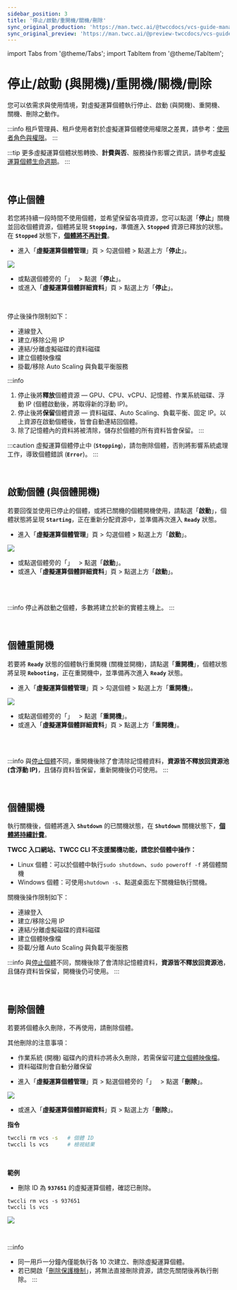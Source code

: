 ```yaml
---
sidebar_position: 3
title: '停止/啟動/重開機/關機/刪除'
sync_original_production: 'https://man.twcc.ai/@twccdocs/vcs-guide-manage-instance-zh' 
sync_original_preview: 'https://man.twcc.ai/@preview-twccdocs/vcs-guide-manage-instance-zh' 
---
```


import Tabs from '@theme/Tabs';
import TabItem from '@theme/TabItem';

# 停止/啟動 (與開機)/重開機/關機/刪除


您可以依需求與使用情境，對虛擬運算個體執行停止、啟動 (與開機)、重開機、關機、刪除之動作。

:::info
租戶管理員、租戶使用者對於虛擬運算個體使用權限之差異，請參考：[<ins>使用者角色與權限</ins>](https://man.twcc.ai/@twccdocs/role-main-zh/https%3A%2F%2Fman.twcc.ai%2F%40twccdocs%2Frole-compute-zh#虛擬運算服務)。
:::

:::tip
更多虛擬運算個體狀態轉換、**計費與否**、服務操作影響之資訊，請參考[<ins>虛擬運算個體生命週期</ins>](https://man.twcc.ai/@twccdocs/concept-vcs-lifecycle-zh)。
:::

<br/>


## 停止個體

若您將持續一段時間不使用個體，並希望保留各項資源，您可以點選「**停止**」關機並回收個體資源，個體將呈現 **`Stopping`**，準備進入 **`Stopped`** 資源已釋放的狀態。在 **`Stopped`** 狀態下，<ins>**個體將不再計費**</ins>。

<Tabs>

<TabItem value="TWCC 入口網站" label="TWCC 入口網站">

- 進入「**虛擬運算個體管理**」頁 > 勾選個體 > 點選上方「**停止**」。

![](https://cos.twcc.ai/SYS-MANUAL/uploads/upload_fed3868fd9683c5e21bdddf2407afe84.png)

- 或點選個體旁的「<i class="fa fa-ellipsis-v fa-20" aria-hidden="true"></i>」 &nbsp; > 點選「**停止**」。
- 或進入「**虛擬運算個體詳細資料**」頁 > 點選上方「**停止**」。

</TabItem>

<TabItem value="TWCC CLI" label="TWCC CLI (尚無支援)">

<br/>

</TabItem>

</Tabs>


停止後操作限制如下：

- <i class="fa fa-times" aria-hidden="true"></i> 連線登入
- <i class="fa fa-times" aria-hidden="true"></i> 建立/移除公用 IP
- <i class="fa fa-times" aria-hidden="true"></i> 連結/分離虛擬磁碟的資料磁碟
- <i class="fa fa-times" aria-hidden="true"></i> 建立個體映像檔
- <i class="fa fa-times" aria-hidden="true"></i> 掛載/移除 Auto Scaling 與負載平衡服務

:::info
1. 停止後將**釋放**個體資源 — GPU、CPU、vCPU、記憶體、作業系統磁碟、浮動 IP (個體啟動後，將取得新的浮動 IP)。
2. 停止後將**保留**個體資源 — 資料磁碟、Auto Scaling、負載平衡、固定 IP。以上資源在啟動個體後，皆會自動連結回個體。
3. 除了記憶體內的資料將被清除，儲存於個體的所有資料皆會保留。
:::

:::caution
虛擬運算個體停止中 (**`Stopping`**)，請勿刪除個體，否則將影響系統處理工作，導致個體錯誤 (**`Error`**)。
:::

<br/>


## 啟動個體 (與個體開機)

若要回復並使用已停止的個體，或將已關機的個體開機使用，請點選「**啟動**」，個體狀態將呈現 **`Starting`**，正在重新分配資源中，並準備再次進入 **`Ready`** 狀態。

<Tabs>

<TabItem value="TWCC 入口網站" label="TWCC 入口網站">

- 進入「**虛擬運算個體管理**」頁 > 勾選個體 > 點選上方「**啟動**」。

![](https://cos.twcc.ai/SYS-MANUAL/uploads/upload_33b8fbf1523c8dba1e40300a6d47a3f6.png)

- 或點選個體旁的「<i class="fa fa-ellipsis-v fa-20" aria-hidden="true"></i>」 &nbsp; > 點選「**啟動**」。
- 或進入「**虛擬運算個體詳細資料**」頁 > 點選上方「**啟動**」。

</TabItem>

<TabItem value="TWCC CLI" label="TWCC CLI (尚無支援)">

<br/>

</TabItem>

</Tabs>

<br/>


:::info
停止再啟動之個體，多數將建立於新的實體主機上。
:::

<br/>


## 個體重開機

若要將 **`Ready`** 狀態的個體執行重開機 (關機並開機)，請點選「**重開機**」，個體狀態將呈現 **`Rebooting`**，正在重開機中，並準備再次進入 **`Ready`** 狀態。

<Tabs>

<TabItem value="TWCC 入口網站" label="TWCC 入口網站">

- 進入「**虛擬運算個體管理**」頁 > 勾選個體 > 點選上方「**重開機**」。

![](https://i.imgur.com/sTumwQc.png)


- 或點選個體旁的「<i class="fa fa-ellipsis-v fa-20" aria-hidden="true"></i>」 &nbsp; > 點選「**重開機**」。
- 或進入「**虛擬運算個體詳細資料**」頁 > 點選上方「**重開機**」。

</TabItem>

<TabItem value="TWCC CLI" label="TWCC CLI (尚無支援)">

<br/>

</TabItem>

</Tabs>

<br/>


:::info
與[<ins>停止個體</ins>](#停止個體)不同，重開機後除了會清除記憶體資料，**資源皆不釋放回資源池 (含浮動 IP)**，且儲存資料皆保留，重新開機後仍可使用。
:::

<br/>


## 個體關機

執行關機後，個體將進入 **`Shutdown`** 的已關機狀態，在 **`Shutdown`** 關機狀態下，<ins>**個體將持續計費**</ins>。

**TWCC 入口網站、TWCC CLI 不支援關機功能，請您於個體中操作：**

- Linux 個體：可以於個體中執行`sudo shutdown`、`sudo poweroff -f` 將個體關機
- Windows 個體：可使用`shutdown -s`、點選桌面左下關機鈕執行關機。

關機後操作限制如下：

- <i class="fa fa-times" aria-hidden="true"></i> 連線登入
- <i class="fa fa-times" aria-hidden="true"></i> 建立/移除公用 IP
- <i class="fa fa-check" aria-hidden="true"></i> 連結/分離虛擬磁碟的資料磁碟
- <i class="fa fa-check" aria-hidden="true"></i> 建立個體映像檔
- <i class="fa fa-times" aria-hidden="true"></i> 掛載/分離 Auto Scaling 與負載平衡服務

:::info
與[<ins>停止個體</ins>](#停止個體)不同，關機後除了會清除記憶體資料，**資源皆不釋放回資源池**，且儲存資料皆保留，開機後仍可使用。
:::

<br/>


## 刪除個體

若要將個體永久刪除，不再使用，請刪除個體。

其他刪除的注意事項：
- 作業系統 (開機) 磁碟內的資料亦將永久刪除，若需保留可[建立個體映像檔](https://man.twcc.ai/@TWSC/vcs-vds-instance-image-zh)。
- 資料磁碟則會自動分離保留

<Tabs>

<TabItem value="TWCC 入口網站" label="TWCC 入口網站">

- 進入「**虛擬運算個體管理**」頁 > 點選個體旁的「<i class="fa fa-ellipsis-v fa-20" aria-hidden="true"></i>」 &nbsp; > 點選「**刪除**」。

![](https://cos.twcc.ai/SYS-MANUAL/uploads/upload_ff7d4f7ecaa5fcf2877cf7d8ad53fb2b.png)

- 或進入「**虛擬運算個體詳細資料**」頁 > 點選上方「**刪除**」。

</TabItem>

<TabItem value="TWCC CLI" label="TWCC CLI">

**指令**

```bash
twccli rm vcs -s   # 個體 ID
twccli ls vcs      # 檢視結果
```

<br/>

**範例**

- 刪除 ID 為 **`937651`** 的虛擬運算個體，確認已刪除。

```
twccli rm vcs -s 937651
twccli ls vcs
```

![](https://cos.twcc.ai/SYS-MANUAL/uploads/upload_024803eddc7136ec4fa25af5fe2ddc84.png)

</TabItem>

</Tabs>

<br/>

:::info
- 同一用戶一分鐘內僅能執行各 10 次建立、刪除虛擬運算個體。
- 若已開啟「[刪除保護機制](https://man.twcc.ai/@twccdocs/guide-vcs-view-and-edit-instance-zh)」，將無法直接刪除資源，請您先關閉後再執行刪除。
:::